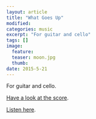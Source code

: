 ```yaml
---
layout: article
title: "What Goes Up"
modified:
categories: music
excerpt: "For guitar and cello"
tags: []
image:
  feature: 
  teaser: moon.jpg
  thumb:
date: 2015-5-21
---
```


For guitar and cello.

[Have a look at the score](https://drive.google.com/file/d/0ByNSDE0eceDFSmJnX0VvdmhJY3M/view?usp=sharing).

[Listen here](https://soundcloud.com/capybarrage-reilly/what-goes-up-performed-by-nick-schott-and-songyi-chun).
